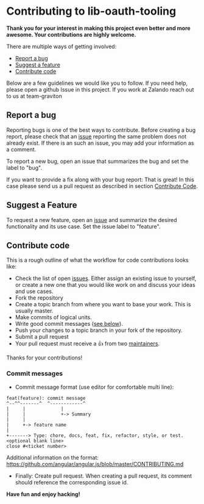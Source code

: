 # Contributing to lib-oauth-tooling

**Thank you for your interest in making this project even better and more awesome. Your contributions are highly welcome.**

There are multiple ways of getting involved:

- [Report a bug](#report-a-bug)
- [Suggest a feature](#suggest-a-feature)
- [Contribute code](#contribute-code)

Below are a few guidelines we would like you to follow.
If you need help, please open a github Issue in this project. If you work at Zalando reach out to us at team-graviton

## Report a bug
Reporting bugs is one of the best ways to contribute. Before creating a bug report, please check that an
[issue](https://github.com/zalando-incubator/lib-oauth-tooling/issues) reporting the same problem does not already exist. If there is an
such an issue, you may add your information as a comment.

To report a new bug, open an issue that summarizes the bug and set the label to "bug".

If you want to provide a fix along with your bug report: That is great! In this case please send us a pull request as
described in section [Contribute Code](#contribute-code).

## Suggest a Feature
To request a new feature, open an [issue](https://github.com/zalando-incubator/lib-oauth-tooling/issues/new) and summarize the desired
functionality and its use case. Set the issue label to "feature".

## Contribute code
This is a rough outline of what the workflow for code contributions looks like:
- Check the list of open [issues](https://github.com/zalando-incubator/lib-oauth-tooling/issues). Either assign an existing issue to
yourself, or create a new one that you would like work on and discuss your ideas and use cases.
- Fork the repository
- Create a topic branch from where you want to base your work. This is usually master.
- Make commits of logical units.
- Write good commit messages ([see below](#commit-messages)).
- Push your changes to a topic branch in your fork of the repository.
- Submit a pull request
- Your pull request must receive a :thumbsup: from two [maintainers](https://github.com/zalando-incubator/lib-oauth-tooling/blob/master/MAINTAINERS).

Thanks for your contributions!

### Commit messages
* Commit message format (use editor for comfortable multi line):
```
feat(feature): commit message
^--^^-------^  ^------------^
|     |             |
|     |             +-> Summary
|     |
|     +-> feature name
|
+-------> Type: chore, docs, feat, fix, refactor, style, or test.
<optional blank line>
close #<ticket number>
```
Additional information on the format:
https://github.com/angular/angular.js/blob/master/CONTRIBUTING.md
* Finally: Create pull request. When creating a pull request, its comment should reference the corresponding issue id.

**Have fun and enjoy hacking!**
